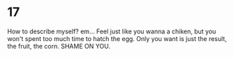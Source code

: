 # 17
How to describe myself?
em... Feel just like you wanna a chiken, but you won't spent too much time to hatch the egg. Only you want is just the result, the fruit, the corn. SHAME ON YOU.
